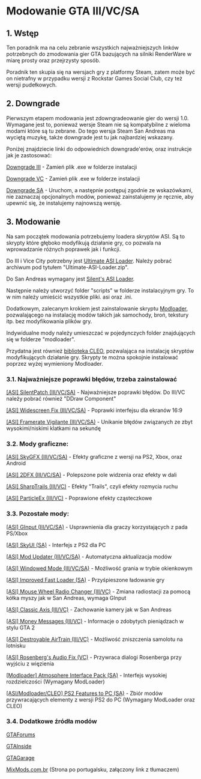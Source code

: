 # Modowanie GTA III/VC/SA

## 1. Wstęp

Ten poradnik ma na celu zebranie wszystkich najważniejszych linków potrzebnych do zmodowania gier GTA bazujących na silniki RenderWare w miarę prosty oraz przejrzysty sposób.

Poradnik ten skupia się na wersjach gry z platformy Steam, zatem może być on nietrafny w przypadku wersji z Rockstar Games Social Club, czy też wersji pudełkowych.
## 2. Downgrade

Pierwszym etapem modowania jest zdowngradeowanie gier do wersji 1.0. Wymagane jest to, ponieważ wersje Steam nie są kompatybilne z wieloma modami które są tu zebrane. Do tego wersja Steam San Andreas ma wyciętą muzykę, także downgrade jest tu jak najbardziej wskazany.

Poniżej znajdziecie linki do odpowiednich downgrade'erów, oraz instrukcje jak je zastosować:

[Downgrade III](exe/gta3.exe?raw=true) - Zamień plik .exe w folderze instalacji

[Downgrade VC](exe/gta-vc.exe?raw=true) - Zamień plik .exe w folderze instalacji

[Downgrade SA](https://services.rockstarnexus.com/sadowngrade/latest.exe) - Uruchom, a następnie postępuj zgodnie ze wskazówkami, nie zaznaczaj opcjonalnych modów, ponieważ zainstalujemy je ręcznie, aby upewnić się, że instalujemy najnowszą wersję.

## 3. Modowanie

Na sam początek modowania potrzebujemy loadera skryptów ASI. Są to skrypty które głęboko modyfikują działanie gry, co pozwala na wprowadzanie różnych poprawek jak i funkcji.

Do III i Vice City potrzebny jest [Ultimate ASI Loader](https://github.com/ThirteenAG/Ultimate-ASI-Loader/releases/). Należy pobrać archiwum pod tytułem "Ultimate-ASI-Loader.zip".

Do San Andreas wymagany jest [Silent's ASI Loader](https://www.gtagarage.com/mods/show.php?id=21709).

Następnie należy utworzyć folder "scripts" w folderze instalacyjnym gry. To w nim należy umieścić wszystkie pliki. asi oraz .ini.

Dodatkowym, zalecanym krokiem jest zainstalowanie skryptu [Modloader](https://github.com/thelink2012/modloader/releases), pozwalającego na instalację modów takich jak samochody, broń, tekstury itp. bez modyfikowania plików gry.

Indywidualne mody należy umieszczać w pojedynczych folder znajdujących się w folderze "modloader".


Przydatna jest również [biblioteka CLEO](https://cleo.li/), pozwalająca na instalację skryptów modyfikujących działanie gry. Skrypty te można spokojnie instalować poprzez wyżej wymieniony Modloader.

### 3.1. Najważniejsze poprawki błędów, trzeba zainstalować

[[ASI] SilentPatch (III/VC/SA)](https://gtaforums.com/topic/669045-silentpatch/) - Najważniejsze poprawki błędów. Do III/VC należy pobrać również "DDraw Component"

[[ASI] Widescreen Fix (III/VC/SA)](https://thirteenag.github.io/wfp) - Poprawki interfejsu dla ekranów 16:9

[[ASI] Framerate Vigilante (III/VC/SA)](https://www.mixmods.com.br/2019/06/framerate-vigilante.html) - Unikanie błędów związanych ze zbyt wysokimi/niskimi klatkami na sekundę

### 3.2. Mody graficzne:

[[ASI] SkyGFX (III/VC/SA)](https://gtaforums.com/topic/750681-skygfx-ps2-xbox-and-mobile-graphics-for-pc/) - Efekty graficzne z wersji na PS2, Xbox, oraz Android

[[ASI] 2DFX (III/VC/SA)](https://thirteenag.github.io/p2dfx) - Polepszone pole widzenia oraz efekty w dali

[[ASI] SharpTrails (III/VC)](https://gtaforums.com/topic/819550-sharptrails/) - Efekty "Trails", czyli efekty rozmycia ruchu

[[ASI] ParticleEx (III/VC)](https://gtaforums.com/topic/913903-particleex/) - Poprawione efekty cząsteczkowe

### 3.3. Pozostałe mody:

[[ASI] GInput (III/VC/SA)](https://gtaforums.com/topic/562765-ginput/) - Usprawnienia dla graczy korzystających z pada PS/Xbox

[[ASI] SkyUI (SA)](https://gtaforums.com/topic/899738-skyui/) - Interfejs z PS2 dla PC

[[ASI] Mod Updater (III/VC/SA)](https://github.com/ThirteenAG/modupdater/releases) - Automatyczna aktualizacja modów

[[ASI] Windowed Mode (III/VC/SA)](https://github.com/ThirteenAG/III.VC.SA.WindowedMode/releases) - Możliwość grania w trybie okienkowym

[[ASI] Improved Fast Loader (SA)](https://gtaforums.com/topic/686694-improved-fast-loader/) - Przyśpieszone ładowanie gry

[[ASI] Mouse Wheel Radio Changer (III/VC)](https://www.gtagarage.com/mods/show.php?id=22492) - Zmiana radiostacji za pomocą kółka myszy jak w San Andreas, wymaga GInput

[[ASI] Classic Axis (III/VC)](https://gtaforums.com/topic/896122-classic-axis-visual-camera-improvements/) - Zachowanie kamery jak w San Andreas

[[ASI] Money Messages (III/VC)](https://www.gtagarage.com/mods/show.php?id=26361) - Informacje o zdobytych pieniądzach w stylu GTA 2

[[ASI] Destroyable AirTrain (III/VC)](https://www.gtagarage.com/mods/show.php?id=26526) - Możliwość zniszczenia samolotu na lotnisku

[[ASI] Rosenberg's Audio Fix (VC)](https://www.gtagarage.com/mods/show.php?id=22234) - Przywraca dialogi Rosenberga przy wyjściu z więzienia

[[Modloader] Atmosphere Interface Pack (SA)](https://sharemods.com/afu7eik3tmzj/Atmosphere_Interface_Pack.7z.html) - Interfejs wysokiej rozdzielczości (Wymagany ModLoader)

[[ASI/Modloader/CLEO] PS2 Features to PC (SA)](https://gtaforums.com/topic/749193-san-andreas-ps2-features-to-pc/) - Zbiór modów przywracających elementy z wersji PS2 do PC (Wymagany ModLoader oraz CLEO)

### 3.4. Dodatkowe źródła modów

[GTAForums](https://gtaforums.com/forum/311-mod-showroom/)

[GTAInside](https://gtaforums.com/forum/311-mod-showroom/)

[GTAGarage](https://www.gtagarage.com/mods/index.php) 

[MixMods.com.br](https://translate.google.com/translate?hl=&sl=pt&tl=en&u=https%3A%2F%2Fwww.mixmods.com.br%2F) (Strona po portugalsku, załączony link z tłumaczem)
